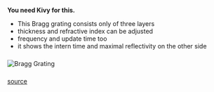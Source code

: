 **You need Kivy for this.**
* This Bragg grating consists only of three layers
* thickness and refractive index can be adjusted
* frequency and update time too
* it shows the intern time and maximal reflectivity on the other side

###
![Bragg Grating](http://mydocs.epri.com/docs/CorporateDocuments/Newsletters/NUC/2010-09/diagram_02.jpg)
###
[source](http://mydocs.epri.com/docs/CorporateDocuments/Newsletters/NUC/2010-09/diagram_02.jpg)